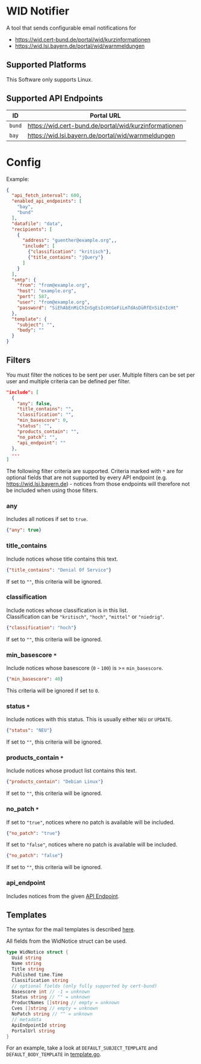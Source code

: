 # WID Notifier

A tool that sends configurable email notifications for

- https://wid.cert-bund.de/portal/wid/kurzinformationen
- https://wid.lsi.bayern.de/portal/wid/warnmeldungen

## Supported Platforms

This Software only supports Linux.

## Supported API Endpoints

| ID     | Portal URL                                            |
|--------|-------------------------------------------------------|
| `bund` | https://wid.cert-bund.de/portal/wid/kurzinformationen |
| `bay`  | https://wid.lsi.bayern.de/portal/wid/warnmeldungen    |

# Config

Example:

```json
{
  "api_fetch_interval": 600,
  "enabled_api_endpoints": [
    "bay",
    "bund"
  ],
  "datafile": "data",
  "recipients": [
    {
      "address": "guenther@example.org",,
      "include": [
        {"classification": "kritisch"},
        {"title_contains": "jQuery"}
      ]
    }
  ],
  "smtp": {
    "from": "from@example.org",
    "host": "example.org",
    "port": 587,
    "user": "from@example.org",
    "password": "SiEhAbEnMiChInSgEsIcHtGeFiLmTdAsDüRfEnSiEnIcHt"
  },
  "template": {
    "subject": "",
    "body": ""
  }
}
```

## Filters

You must filter the notices to be sent per user. Multiple filters can be set per user and multiple criteria can be defined per filter.

```json
"include": [
  {
    "any": false,
    "title_contains": "",
    "classification": "",
    "min_basescore": 0,
    "status": "",
    "products_contain": "",
    "no_patch": "",
    "api_endpoint": ""
  },
  ...
]
```

The following filter criteria are supported. Criteria marked with `*` are for optional fields that are not supported by every API endpoint (e.g. https://wid.lsi.bayern.de) - notices from those endpoints will therefore not be included when using those filters.

### any

Includes all notices if set to `true`.

```json
{"any": true}
```

### title_contains

Include notices whose title contains this text.

```json
{"title_contains": "Denial Of Service"}
```
If set to `""`, this criteria will be ignored.

### classification

Include notices whose classification is in this list.  
Classification can be `"kritisch"`, `"hoch"`, `"mittel"` or `"niedrig"`.

```json
{"classification": "hoch"}
```
If set to `""`, this criteria will be ignored.

### min_basescore `*`

Include notices whose basescore (`0` - `100`) is >= `min_basescore`.

```json
{"min_basescore": 40}
```
This criteria will be ignored if set to `0`.

### status `*`

Include notices with this status. This is usually either `NEU` or `UPDATE`.

```json
{"status": "NEU"}
```
If set to `""`, this criteria will be ignored.

### products_contain `*`

Include notices whose product list contains this text.

```json
{"products_contain": "Debian Linux"}
```
If set to `""`, this criteria will be ignored.

### no_patch `*`

If set to `"true"`, notices where no patch is available will be included.

```json
{"no_patch": "true"}
```

If set to `"false"`, notices where no patch is available will be included.

```json
{"no_patch": "false"}
```

If set to `""`, this criteria will be ignored.

### api_endpoint

Includes notices from the given [API Endpoint](#supported-api-endpoints).

## Templates

The syntax for the mail templates is described [here](https://pkg.go.dev/text/template).

All fields from the WidNotice struct can be used.

```go
type WidNotice struct {
  Uuid string
  Name string
  Title string
  Published time.Time
  Classification string
  // optional fields (only fully supported by cert-bund)
  Basescore int // -1 = unknown
  Status string // "" = unknown
  ProductNames []string // empty = unknown
  Cves []string // empty = unknown
  NoPatch string // "" = unknown
  // metadata
  ApiEndpointId string
  PortalUrl string
}
```

For an example, take a look at `DEFAULT_SUBJECT_TEMPLATE` and `DEFAULT_BODY_TEMPLATE` in [template.go](./template.go).
